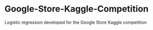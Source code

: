 # Google-Store-Kaggle-Competition
Logistic regression developed for the Google Store Kaggle competition
